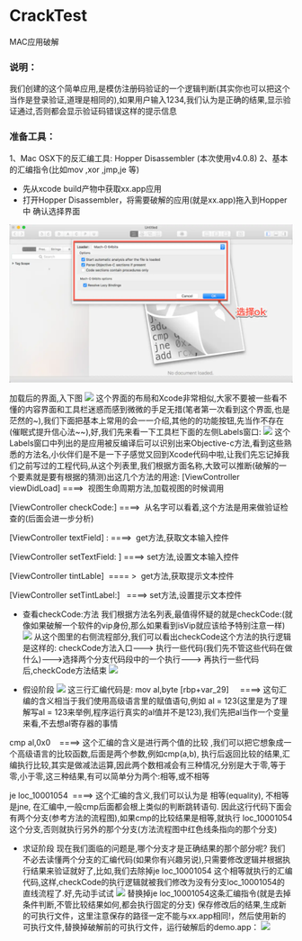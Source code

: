 # CrackTest
MAC应用破解

### 说明：
我们创建的这个简单应用,是模仿注册码验证的一个逻辑判断(其实你也可以把这个当作是登录验证,道理是相同的),如果用户输入1234,我们认为是正确的结果,显示验证通过,否则都会显示验证码错误这样的提示信息

### 准备工具：
1、Mac OSX下的反汇编工具: Hopper Disassembler (本次使用v4.0.8)
2、基本的汇编指令(比如mov ,xor ,jmp,je 等)

- 先从xcode build产物中获取xx.app应用
- 打开Hopper Disassembler，将需要破解的应用(就是xx.app)拖入到Hopper中
确认选择界面

![](./416012-c27ea02157e7e413.webp)

加载后的界面,入下图
![](https://github.com/wangleihi/CrackTest/416012-845f123a98be2016.webp)
这个界面的布局和Xcode非常相似,大家不要被一些看不懂的内容界面和工具栏迷惑而感到微微的手足无措(笔者第一次看到这个界面,也是茫然的~),我们下面把基本上常用的会一一介绍,其他的的功能按钮,先当作不存在(催眠式提升信心法~~),好,我们先来看一下工具栏下面的左侧Labels窗口:
![](https://github.com/wangleihi/CrackTest/416012-546cb583bfb1ca2c.webp)
这个Labels窗口中列出的是应用被反编译后可以识别出来Objective-c方法,看到这些熟悉的方法名,小伙伴们是不是一下子感觉又回到Xcode代码中啦,让我们先忘记掉我们之前写过的工程代码,从这个列表里,我们根据方面名称,大致可以推断(破解的一个要素就是要有根据的猜测)出这几个方法的用途:
[ViewController viewDidLoad] ====>  视图生命周期方法,加载视图的时候调用

[ViewController checkCode:] ====>  从名字可以看着,这个方法是用来做验证检查的(后面会进一步分析)

[ViewController textField] : ====>  get方法,获取文本输入控件

[ViewController setTextField: ] ====> set方法,设置文本输入控件

[ViewController tintLable]  ==== >  get方法,获取提示文本控件

[ViewController setTintLabel:]   ====> set方法,设置提示文本控件

- 查看checkCode:方法
我们根据方法名列表,最值得怀疑的就是checkCode:(就像如果破解一个软件的vip身份,那么如果看到isVip就应该给予特别注意一样)
![](https://github.com/wangleihi/CrackTest/416012-cc9ceb9dff03b2ea.webp)
从这个图里的右侧流程部分,我们可以看出checkCode这个方法的执行逻辑是这样的:
checkCode方法入口---> 执行一些代码(我们先不管这些代码在做什么)--->选择两个分支代码段中的一个执行---> 再执行一些代码后,checkCode方法结束
![](https://github.com/wangleihi/CrackTest/416012-c13579b7a2f3fe05.webp)

- 假设阶段
![](https://github.com/wangleihi/CrackTest/416012-1a962a45645ff52a.webp)
这三行汇编代码是:
mov al,byte [rbp+var_29]     ====> 这句汇编的含义相当于我们使用高级语言里的赋值语句,例如 al = 123(这里是为了理解写al = 123来举例,程序运行真实的al值并不是123),我们先把al当作一个变量来看,不去想al寄存器的事情

cmp al,0x0    ====> 这个汇编的含义是进行两个值的比较 ,我们可以把它想象成一个高级语言的比较函数,后面是两个参数,例如cmp(a,b), 执行后返回比较的结果,汇编执行比较,其实是做减法运算,因此两个数相减会有三种情况,分别是大于零,等于零,小于零,这三种结果,有可以简单分为两个:相等,或不相等

je loc_10001054  ====> 这个汇编的含义,我们可以认为是 相等(equality), 不相等是jne, 在汇编中,一般cmp后面都会根上类似的判断跳转语句. 因此这行代码下面会有两个分支(参考方法的流程图),如果cmp的比较结果是相等,就执行 loc_10001054 这个分支,否则就执行另外的那个分支(方法流程图中红色线条指向的那个分支)

- 求证阶段
现在我们面临的问题是,哪个分支才是正确结果的那个部分呢?
我们不必去读懂两个分支的汇编代码(如果你有兴趣另说),只需要修改逻辑并根据执行结果来验证就好了,比如,我们去除掉je loc_10001054 这个相等就执行的汇编代码,这样,checkCode的执行逻辑就被我们修改为没有分支loc_10001054的直线流程了.好,先动手试试
![](https://github.com/wangleihi/CrackTest/416012-435a84225d40f88e.webp)
替换掉je loc_10001054这条汇编指令(就是去掉条件判断,不管比较结果如何,都会执行固定的分支)
保存修改后的结果,生成新的可执行文件，这里注意保存的路径一定不能与xx.app相同!，然后使用新的可执行文件,替换掉破解前的可执行文件，运行破解后的demo.app：
![](https://github.com/wangleihi/CrackTest/416012-089c0490c03cf889.webp)